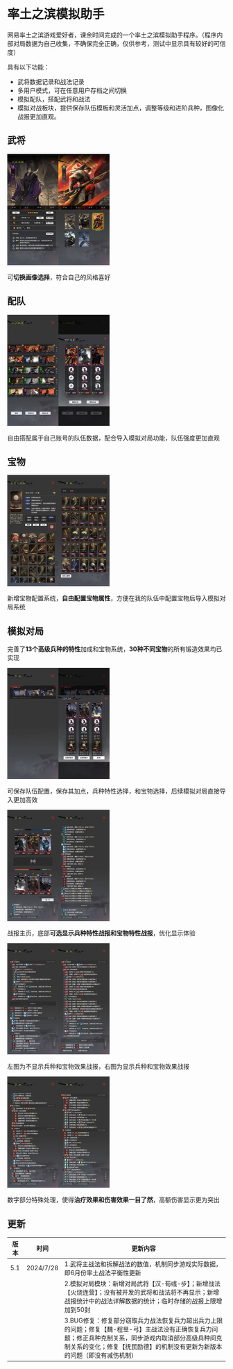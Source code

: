 # 率土之滨模拟助手

网易率土之滨游戏爱好者，课余时间完成的一个率土之滨模拟助手程序。（程序内部对局数据为自己收集，不确保完全正确，仅供参考，测试中显示具有较好的可信度）

具有以下功能：

- 武将数据记录和战法记录
- 多用户模式，可在任意用户存档之间切换
- 模拟配队，搭配武将和战法
- 模拟对战板块，提供保存队伍模板和灵活加点，调整等级和进阶兵种，图像化战报更加直观。



## 武将

<img src=".\demonstration\5_0版本 (7).jpeg" alt="5_0版本 (7)" style="zoom:25%;" /><img src=".\demonstration\5_0版本 (10).jpeg" alt="5_0版本 (10)" style="zoom:25%;" />

可**切换画像选择**，符合自己的风格喜好



## 配队

<img src=".\demonstration\5_0版本 (24).jpeg" alt="5_0版本 (24)" style="zoom:25%;" /><img src=".\demonstration\5_0版本 (25).jpeg" alt="5_0版本 (25)" style="zoom:25%;" />

自由搭配属于自己账号的队伍数据，配合导入模拟对局功能，队伍强度更加直观



## 宝物

<img src=".\demonstration\5_0版本 (18).jpeg" alt="5_0版本 (18)" style="zoom:25%;" /><img src=".\demonstration\5_0版本 (15).jpeg" alt="5_0版本 (15)" style="zoom:25%;" />

新增宝物配置系统，**自由配置宝物属性**，方便在我的队伍中配置宝物后导入模拟对局系统



## 模拟对局

完善了**13个高级兵种的特性**加成和宝物系统，**30种不同宝物**的所有锻造效果均已实现



<img src=".\demonstration\5_0版本 (29).jpeg" alt="5_0版本 (29)" style="zoom:25%;" /><img src=".\demonstration\5_0版本 (30).jpeg" alt="5_0版本 (30)" style="zoom:25%;" />

可保存队伍配置，保存其加点，兵种特性选择，和宝物选择，后续模拟对局直接导入更加高效







<img src=".\demonstration\5_0版本 (31).jpeg" alt="5_0版本 (31)" style="zoom: 25%;" /><img src=".\demonstration\5_0版本 (33).jpeg" alt="5_0版本 (33)" style="zoom:25%;" />

战报主页，底部**可选显示兵种特性战报和宝物特性战报**，优化显示体验



<img src=".\demonstration\5_0版本 (35).jpeg" alt="5_0版本 (35)" style="zoom:25%;" /><img src=".\demonstration\5_0版本 (36).jpeg" alt="5_0版本 (36)" style="zoom:25%;" />

左图为不显示兵种和宝物效果战报，右图为显示兵种和宝物效果战报





<img src=".\demonstration\5_0版本 (38).jpeg" alt="5_0版本 (38)" style="zoom:25%;" /><img src=".\demonstration\iPhone 14 Pro Max.jpeg" alt="iPhone 14 Pro Max" style="zoom:25%;" />

数字部分特殊处理，使得**治疗效果和伤害效果一目了然**，高额伤害显示更为突出



## 更新

| 版本 | 时间      | 更新内容                                                     |
| ---- | --------- | ------------------------------------------------------------ |
| 5.1  | 2024/7/28 | 1.武将主战法和拆解战法的数值，机制同步游戏实际数据，即6月份率土战法平衡性更新 |
|      |           | 2.模拟对局模块：新增对局武将【汉-荀彧-步】；新增战法【火烧连营】；没有被开发的武将和战法将不再显示；新增战报统计中的战法详解数据的统计；临时存储的战报上限增加到50封 |
|      |           | 3.BUG修复：修复部分窃取兵力战法恢复兵力超出兵力上限的问题；修复【魏-程昱-弓】主战法没有正确恢复兵力问题；修正兵种克制关系，同步游戏内取消部分高级兵种间克制关系的变化；修复【抚民励德】的机制没有更新为新版本的问题（即没有减伤机制） |

